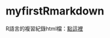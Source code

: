 # myfirstRmarkdown

R語言的複習紀錄html檔：[點這裡](https://htmlpreview.github.io/?https://github.com/kevinhuang102888/myfirstRmarkdown/blob/master/R_review.html)
